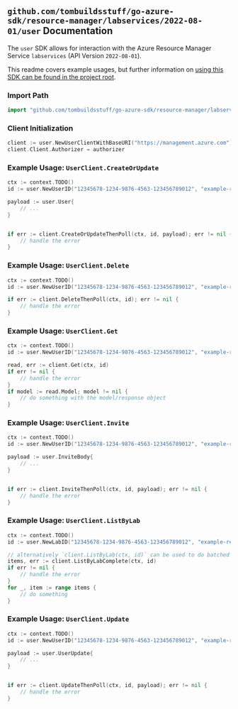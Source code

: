 
## `github.com/tombuildsstuff/go-azure-sdk/resource-manager/labservices/2022-08-01/user` Documentation

The `user` SDK allows for interaction with the Azure Resource Manager Service `labservices` (API Version `2022-08-01`).

This readme covers example usages, but further information on [using this SDK can be found in the project root](https://github.com/tombuildsstuff/go-azure-sdk/tree/main/docs).

### Import Path

```go
import "github.com/tombuildsstuff/go-azure-sdk/resource-manager/labservices/2022-08-01/user"
```


### Client Initialization

```go
client := user.NewUserClientWithBaseURI("https://management.azure.com")
client.Client.Authorizer = authorizer
```


### Example Usage: `UserClient.CreateOrUpdate`

```go
ctx := context.TODO()
id := user.NewUserID("12345678-1234-9876-4563-123456789012", "example-resource-group", "labValue", "userValue")

payload := user.User{
	// ...
}


if err := client.CreateOrUpdateThenPoll(ctx, id, payload); err != nil {
	// handle the error
}
```


### Example Usage: `UserClient.Delete`

```go
ctx := context.TODO()
id := user.NewUserID("12345678-1234-9876-4563-123456789012", "example-resource-group", "labValue", "userValue")

if err := client.DeleteThenPoll(ctx, id); err != nil {
	// handle the error
}
```


### Example Usage: `UserClient.Get`

```go
ctx := context.TODO()
id := user.NewUserID("12345678-1234-9876-4563-123456789012", "example-resource-group", "labValue", "userValue")

read, err := client.Get(ctx, id)
if err != nil {
	// handle the error
}
if model := read.Model; model != nil {
	// do something with the model/response object
}
```


### Example Usage: `UserClient.Invite`

```go
ctx := context.TODO()
id := user.NewUserID("12345678-1234-9876-4563-123456789012", "example-resource-group", "labValue", "userValue")

payload := user.InviteBody{
	// ...
}


if err := client.InviteThenPoll(ctx, id, payload); err != nil {
	// handle the error
}
```


### Example Usage: `UserClient.ListByLab`

```go
ctx := context.TODO()
id := user.NewLabID("12345678-1234-9876-4563-123456789012", "example-resource-group", "labValue")

// alternatively `client.ListByLab(ctx, id)` can be used to do batched pagination
items, err := client.ListByLabComplete(ctx, id)
if err != nil {
	// handle the error
}
for _, item := range items {
	// do something
}
```


### Example Usage: `UserClient.Update`

```go
ctx := context.TODO()
id := user.NewUserID("12345678-1234-9876-4563-123456789012", "example-resource-group", "labValue", "userValue")

payload := user.UserUpdate{
	// ...
}


if err := client.UpdateThenPoll(ctx, id, payload); err != nil {
	// handle the error
}
```
